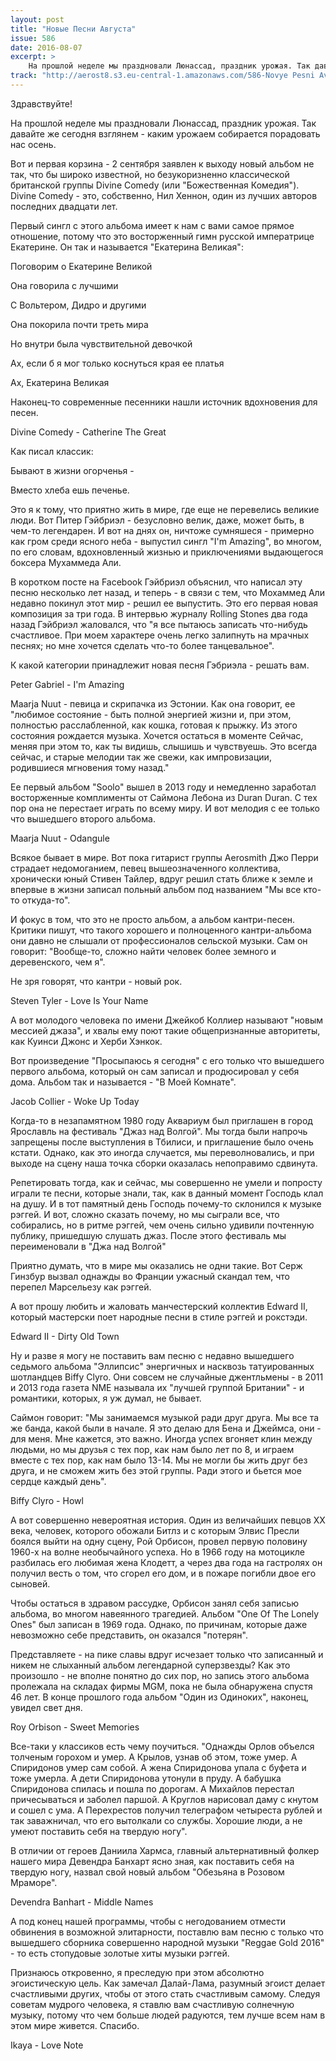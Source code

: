 ```yaml
---
layout: post
title: "Новые Песни Августа"
issue: 586
date: 2016-08-07
excerpt: >
    На прошлой неделе мы праздновали Люнассад, праздник урожая. Так давайте же сегодня взглянем - каким урожаем собирается порадовать нас осень.
track: "http://aerost8.s3.eu-central-1.amazonaws.com/586-Novye Pesni Avgusta.mp3"
---
```


Здравствуйте!

На прошлой неделе мы праздновали Люнассад, праздник урожая. Так давайте же сегодня взглянем - каким урожаем собирается порадовать нас осень.

Вот и первая корзина - 2 сентября заявлен к выходу новый альбом не так, что бы широко известной, но безукоризненно классической британской группы Divine Comedy (или "Божественная Комедия"). Divine Comedy - это, собственно, Нил Хеннон, один из лучших авторов последних двадцати лет.

Первый сингл с этого альбома имеет к нам с вами самое прямое отношение, потому что это восторженный гимн русской императрице Екатерине. Он так и называется "Екатерина Великая":

Поговорим о Екатерине Великой

Она говорила с лучшими

С Вольтером, Дидро и другими

Она покорила почти треть мира

Но внутри была чувствительной девочкой

Ах, если б я мог только коснуться края ее платья

Ах, Екатерина Великая

Наконец-то современные песенники нашли источник вдохновения для песен.

Divine Comedy - Catherine The Great

Как писал классик:

Бывают в жизни огорченья -

Вместо хлеба ешь печенье.

Это я к тому, что приятно жить в мире, где еще не перевелись великие люди. Вот Питер Гэйбриэл - безусловно велик, даже, может быть, в чем-то легендарен. И вот на днях он, ничтоже сумняшеся - примерно как гром среди ясного неба - выпустил сингл "I'm Amazing", во многом, по его словам, вдохновленный жизнью и приключениями выдающегося боксера Мухаммеда Али.

В коротком посте на Facebook Гэйбриэл объяснил, что написал эту песню несколько лет назад, и теперь - в связи с тем, что Мохаммед Али недавно покинул этот мир - решил ее выпустить. Это его первая новая композиция за три года. В интервью журналу Rolling Stones два года назад Гэйбриэл жаловался, что "я все пытаюсь записать что-нибудь счастливое. При моем характере очень легко залипнуть на мрачных песнях; но мне хочется сделать что-то более танцевальное".

К какой категории принадлежит новая песня Гэбриэла - решать вам.

Peter Gabriel - I'm Amazing

Maarja Nuut - певица и скрипачка из Эстонии. Как она говорит, ее "любимое состояние - быть полной энергией жизни и, при этом, полностью расслабленной, как кошка, готовая к прыжку. Из этого состояния рождается музыка. Хочется остаться в моменте Cейчас, меняя при этом то, как ты видишь, слышишь и чувствуешь. Это всегда сейчас, и старые мелодии так же свежи, как импровизации, родившиеся мгновения тому назад."

Ее первый альбом "Soolo" вышел в 2013 году и немедленно заработал восторженные комплименты от Саймона Лебона из Duran Duran. С тех пор она не перестает играть по всему миру. И вот мелодия с ее только что вышедшего второго альбома.

Maarja Nuut - Odangule

Всякое бывает в мире. Вот пока гитарист группы Aerosmith Джо Перри страдает недомоганием, певец вышеозначенного коллектива, хронически юный Стивен Тайлер, вдруг решил стать ближе к земле и впервые в жизни записал польный альбом под названием "Мы все кто-то откуда-то".

И фокус в том, что это не просто альбом, а альбом кантри-песен. Критики пишут, что такого хорошего и полноценного кантри-альбома они давно не слышали от профессионалов сельской музыки. Сам он говорит: "Вообще-то, сложно найти человек более земного и деревенского, чем я".

Не зря говорят, что кантри - новый рок.

Steven Tyler - Love Is Your Name

А вот молодого человека по имени Джейкоб Коллиер называют "новым мессией джаза", и хвалы ему поют такие общепризнанные авторитеты, как Куинси Джонс и Херби Хэнкок.

Вот произведение "Просыпаюсь я сегодня" с его только что вышедшего первого альбома, который он сам записал и продюсировал у себя дома. Альбом так и называется - "В Моей Комнате".

Jacob Collier - Woke Up Today

Когда-то в незапамятном 1980 году Аквариум был приглашен в город Ярославль на фестиваль "Джаз над Волгой". Мы тогда были напрочь запрещены после выступления в Тбилиси, и приглашение было очень кстати. Однако, как это иногда случается, мы переволновались, и при выходе на сцену наша точка сборки оказалась непоправимо сдвинута.

Репетировать тогда, как и сейчас, мы совершенно не умели и попросту играли те песни, которые знали, так, как в данный момент Господь клал на душу. И в тот памятный день Господь почему-то склонился к музыке рэггей. И вот, сложно сказать почему, но мы сыграли все, что собирались, но в ритме рэггей, чем очень сильно удивили почтенную публику, пришедшую слушать джаз. После этого фестиваль мы переименовали в "Джа над Волгой"

Приятно думать, что в мире мы оказались не одни такие. Вот Серж Гинзбур вызвал однажды во Франции ужасный скандал тем, что перепел Марсельезу как рэггей.

А вот прошу любить и жаловать манчестерский коллектив Edward II, который мастерски поет народные песни в стиле рэггей и рокстэди.

Edward II - Dirty Old Town

Ну и разве я могу не поставить вам песню с недавно вышедшего седьмого альбома "Эллипсис" энергичных и насквозь татуированных шотландцев Biffy Clyro. Они совсем не случайные джентльмены - в 2011 и 2013 года газета NME называла их "лучшей группой Британии" - и романтики, которых, я уж думал, не бывает.

Саймон говорит: "Мы занимаемся музыкой ради друг друга. Мы все та же банда, какой были в начале. Я это делаю для Бена и Джеймса, они - для меня. Мне кажется, это важно. Иногда успех вгоняет клин между людьми, но мы друзья с тех пор, как нам было лет по 8, и играем вместе с тех пор, как нам было 13-14. Мы не могли бы жить друг без друга, и не сможем жить без этой группы. Ради этого и бьется мое сердце каждый день".

Biffy Clyro - Howl

А вот совершенно невероятная история. Один из величайших певцов XX века, человек, которого обожали Битлз и с которым Элвис Пресли боялся выйти на одну сцену, Рой Орбисон, провел первую половину 1960-х на волне необычайного успеха. Но в 1966 году на мотоцикле разбилась его любимая жена Клодетт, а через два года на гастролях он получил весть о том, что сгорел его дом, и в пожаре погибли двое его сыновей.

Чтобы остаться в здравом рассудке, Орбисон занял себя записью альбома, во многом навеянного трагедией. Альбом "One Of The Lonely Ones" был записан в 1969 года. Однако, по причинам, которые даже невозможно себе представить, он оказался "потерян".

Представляете - на пике славы вдруг исчезает только что записанный и никем не слыханный альбом легендарной суперзвезды? Как это произошло - не вполне понятно до сих пор, но запись этого альбома пролежала на складах фирмы MGM, пока не была обнаружена спустя 46 лет. В конце прошлого года альбом "Один из Одиноких", наконец, увидел свет дня.

Roy Orbison - Sweet Memories

Все-таки у классиков есть чему поучиться. "Однажды Орлов объелся толченым горохом и умер. А Крылов, узнав об этом, тоже умер. А Спиридонов умер сам собой. А жена Спиридонова упала с буфета и тоже умерла. А дети Спиридонова утонули в пруду. А бабушка Спиридонова спилась и пошла по дорогам. А Михайлов перестал причесываться и заболел паршой. А Круглов нарисовал даму с кнутом и сошел с ума. А Перехрестов получил телеграфом четыреста рублей и так заважничал, что его вытолкали со службы. Хорошие люди, а не умеют поставить себя на твердую ногу".

В отличии от героев Даниила Хармса, главный альтернативный фолкер нашего мира Девендра Банхарт ясно зная, как поставить себя на твердую ногу, назвал свой новый альбом "Обезьяна в Розовом Мраморе".

Devendra Banhart - Middle Names

А под конец нашей программы, чтобы с негодованием отмести обвинения в возможной элитарности, поставлю вам песню с только что вышедшего сборника совершенно народной музыки "Reggae Gold 2016" - то есть стопудовые золотые хиты музыки рэггей.

Признаюсь откровенно, я преследую при этом абсолютно эгоистическую цель. Как замечал Далай-Лама, разумный эгоист делает счастливыми других, чтобы от этого стать счастливым самому. Следуя советам мудрого человека, я ставлю вам счастливую солнечную музыку, потому что чем больше людей радуются, тем лучше всем нам в этом мире живется. Спасибо.

Ikaya - Love Note
